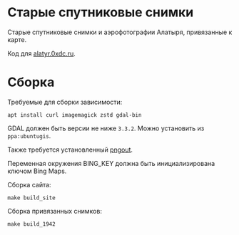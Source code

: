 # Старые спутниковые снимки

Старые спутниковые снимки и аэрофотографии Алатыря, привязанные к карте.

Код для [alatyr.0xdc.ru](https://alatyr.0xdc.ru).

# Сборка

Требуемые для сборки зависимости:

```
apt install curl imagemagick zstd gdal-bin
```

GDAL должен быть версии не ниже `3.3.2`. Можно установить из `ppa:ubuntugis`.

Также требуется установленный [pngout].

Переменная окружения BING_KEY должна быть инициализирована ключом Bing Maps.

Сборка сайта:

```
make build_site
```

Сборка привязанных снимков:

```
make build_1942
```



[pngout]: http://www.jonof.id.au/kenutils.html
